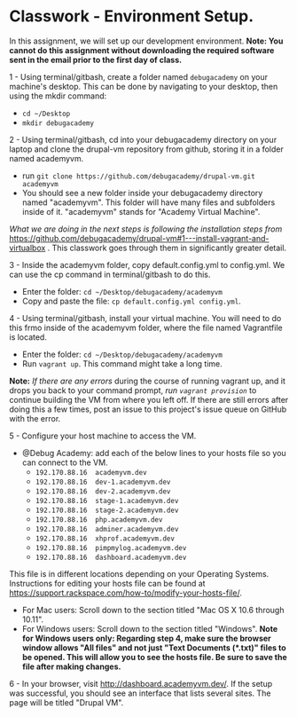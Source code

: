 # Classwork - Environment Setup.
In this assignment, we will set up our development environment.
**Note: You cannot do this assignment without downloading the required software sent in the email prior to the first day of class.**

1 - Using terminal/gitbash, create a folder named `debugacademy` on your machine's desktop. This can be done by navigating to your desktop, then using the mkdir command:
- `cd ~/Desktop`
- `mkdir debugacademy`

2 - Using terminal/gitbash, cd into your debugacademy directory on your laptop and clone the drupal-vm repository from github, storing it in a folder named academyvm.
 - run ```git clone https://github.com/debugacademy/drupal-vm.git academyvm``` 
 - You should see a new folder inside your debugacademy directory named "academyvm". This folder will have many files and subfolders inside of it. "academyvm" stands for "Academy Virtual Machine".

*What we are doing in the next steps is following the installation steps from* https://github.com/debugacademy/drupal-vm#1---install-vagrant-and-virtualbox . This classwork goes through them in significantly greater detail.

3 - Inside the academyvm folder, copy default.config.yml to config.yml. We can use the cp command in terminal/gitbash to do this.
 - Enter the folder: `cd ~/Desktop/debugacademy/academyvm`
 - Copy and paste the file: ```cp default.config.yml config.yml```.

4 - Using terminal/gitbash, install your virtual machine. You will need to do this frmo inside of the academyvm folder, where the file named Vagrantfile is located. 
 - Enter the folder: `cd ~/Desktop/debugacademy/academyvm`
 - Run ```vagrant up```. This command might take a long time.

**Note:** *If there are any errors* during the course of running vagrant up, and it drops you back to your command prompt, *run `vagrant provision`* to continue building the VM from where you left off. If there are still errors after doing this a few times, post an issue to this project's issue queue on GitHub with the error.

5 - Configure your host machine to access the VM.
  - @Debug Academy: add each of the below lines to your hosts file so you can connect to the VM.  
    - ```192.170.88.16  academyvm.dev```  
    - ```192.170.88.16  dev-1.academyvm.dev```  
    - ```192.170.88.16  dev-2.academyvm.dev```  
    - ```192.170.88.16  stage-1.academyvm.dev```  
    - ```192.170.88.16  stage-2.academyvm.dev```  
    - ```192.170.88.16  php.academyvm.dev```  
    - ```192.170.88.16  adminer.academyvm.dev```  
    - ```192.170.88.16  xhprof.academyvm.dev```  
    - ```192.170.88.16  pimpmylog.academyvm.dev```  
    - ```192.170.88.16  dashboard.academyvm.dev```  
       
This file is in different locations depending on your Operating Systems. Instructions for editing your hosts file can be found at https://support.rackspace.com/how-to/modify-your-hosts-file/.
- For Mac users: Scroll down to the section titled "Mac OS X 10.6 through 10.11".
- For Windows users: Scroll down to the section titled "Windows". 
**Note for Windows users only: Regarding step 4, make sure the browser window allows "All files" and not just "Text Documents (*.txt)" files to be opened. This will allow you to see the hosts file. Be sure to save the file after making changes.**

6 - In your browser, visit http://dashboard.academyvm.dev/. If the setup was successful, you should see an interface that lists several sites. The page will be titled "Drupal VM".
